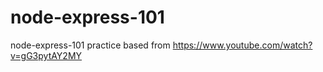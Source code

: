 # node-express-101
node-express-101 practice based from https://www.youtube.com/watch?v=gG3pytAY2MY
